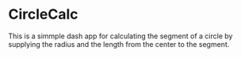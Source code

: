 # CircleCalc

This is a simmple dash app for calculating the segment of a circle by supplying the radius and the length from the center to the segment.

